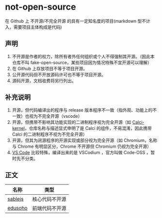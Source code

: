 # not-open-source

在 Github 上 不开源/不完全开源 的具有一定知名度的项目(markdown 型不计入，需要项目主体构成是代码)

## 声明

1. 不开源是作者的权力，除所有者外任何组织或个人不得强制其开源。（因此本仓库不叫 fake-open-source，某些项目因为情况特殊不宜开源可以理解）
2. 在 Github 上存放项目不等于项目开源。
3. 公开源代码但不开放源码许可也不等于项目开源。
4. 源码开源，文档收费将另行列出。

## 补充说明
1. 开源，但代码编译出的程序与 release 版本程序不一致（指外观、功能上的不一致）也视为不完全开源（vscode）
2. 开源，但携带不影响其功能实现的二进制程序视为完全开源（如 [Calci-kernel](https://github.com/Iraka-C/Calci-kernel)，仓库名称与描述显式申明了是 Calci 的组件，不易混淆，因此携带 Calci 的二进制程序不视为不完全开源）
3. 开源，但其为闭源程序的开源实现或部分视为完全开源（如 Chromium，名称与 Chrome 有明显区分，Chrome 不开源但 Chromium 仍视为完全开源）
4. [VS Code](https://github.com/microsoft/vscode.git) 比较特殊，编译出来的是 VSCodium ，官方叫做 Code-OSS ，暂时先不分类。

## 正文

| 名称 | 类型 |
| - | - |
| [sablejs](https://github.com/sablejs/sablejs) | 核心代码不开源 |
| [edusoho](https://github.com/edusoho/edusoho) | 前端代码不开源 |

